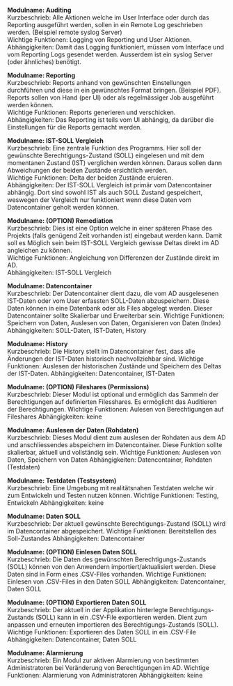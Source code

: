 **Modulname: Auditing**<br>
Kurzbeschrieb: Alle Aktionen welche im User Interface oder durch das Reporting ausgeführt werden, sollen in ein Remote Log geschrieben werden. (Beispiel remote syslog Server)  
Wichtige Funktionen: Logging von Reporting und User Aktionen.  
Abhängigkeiten: Damit das Logging funktioniert, müssen vom Interface und vom Reporting Logs gesendet werden. Ausserdem ist ein syslog Server (oder ähnliches) benötigt.  

**Modulname: Reporting** <br>
Kurzbeschrieb: Reports anhand von gewünschten Einstellungen durchführen und diese in ein gewünschtes Format bringen. (Beispiel PDF). Reports sollen von Hand (per UI) oder als regelmässiger Job ausgeführt werden können.  
Wichtige Funktionen: Reports generieren und verschicken.  
Abhängigkeiten: Das Reporting ist teils vom UI abhängig, da darüber die Einstellungen für die Reports gemacht werden.  

**Modulname: IST-SOLL Vergleich** <br>
Kurzbeschrieb: Eine zentrale Funktion des Programms. Hier soll der gewünschte Berechtigungs-Zustand (SOLL) eingelesen und mit dem momentanen Zustand (IST) verglichen werden können. Daraus sollen dann Abweichungen der beiden Zustände ersichtlich werden.  
Wichtige Funktionen: Delta der beiden Zustände eruieren.  
Abhängigkeiten: Der IST-SOLL Vergleich ist primär vom Datencontainer abhängig. Dort sind sowohl IST als auch SOLL Zustand gespeichert, weswegen der Vergleich nur funktioniert wenn diese Daten vom Datencontainer geholt werden können.  

**Modulname: (OPTION) Remediation** <br>
Kurzbeschrieb: Dies ist eine Option welche in einer späteren Phase des Projekts (falls genügend Zeit vorhanden ist) eingebaut werden kann. Damit soll es Möglich sein beim IST-SOLL Vergleich gewisse Deltas direkt im AD angleichen zu können.  
Wichtige Funktionen:  Angleichung von Differenzen der Zustände direkt im AD.  
Abhängigkeiten:  IST-SOLL Vergleich  

**Modulname: Datencontainer**<br>
Kurzbeschrieb: Der Datencontainer dient dazu, die vom AD ausgelesenen IST-Daten oder vom User erfassten SOLL-Daten abzuspeichern. Diese Daten können in eine Datenbank oder als Files abgelegt werden. Dieser Datencontainer sollte Skalierbar und Erweiterbar sein.
Wichtige Funktionen: Speichern von Daten, Auslesen von Daten, Organisieren von Daten (Index)
Abhängigkeiten:  SOLL-Daten, IST-Daten, History

**Modulname: History**<br>
Kurzbeschrieb: Die History stellt im Datencontainer fest, dass alle Änderungen der IST-Daten historisch nachvollziehbar sind.
Wichtige Funktionen: Auslesen der historischen Zustände und Speichern des Deltas der IST-Daten.
Abhängigkeiten: Datencontainer, IST-Daten

**Modulname: (OPTION) Fileshares (Permissions)**<br>
Kurzbeschrieb: Dieser Modul ist optional und ermöglich das Sammeln der Berechtigungen auf definierten Filesshares. Es ermöglicht das Auditieren der Berechtigungen.
Wichtige Funktionen: Aulesen von Berechtigungen auf Fileshares
Abhängigkeiten: keine

**Modulname: Auslesen der Daten (Rohdaten)**<br>
Kurzbeschrieb: Dieses Modul dient zum auslesen der Rohdaten aus dem AD und anschliessendes abspeichern im Datencontainer. Diese Funktion sollte skalierbar, aktuell und vollständig sein.
Wichtige Funktionen: Auslesen von Daten, Speichern von Daten
Abhängigkeiten: Datencontainer, Rohdaten (Testdaten)

**Modulname: Testdaten (Testsystem)**<br>
Kurzbeschrieb: Eine Umgebung mit realitätsnahen Testdaten welche wir zum Entwickeln und Testen nutzen können. 
Wichtige Funktionen: Testing, Entwickeln
Abhängigkeiten: keine

**Modulname: Daten SOLL**<br>
Kurzbeschrieb: Der aktuell gewünschte Berechtigungs-Zustand (SOLL) wird im Datencontainer abgespeichert.
Wichtige Funktionen: Bereitstellen des Soll-Zustandes
Abhängigkeiten: Datencontainer

**Modulname: (OPTION) Einlesen Daten SOLL**<br>
Kurzbeschrieb: Die Daten des gewünschten Berechtigungs-Zustands (SOLL) können von den Anwendern importiert/aktualisiert werden. Diese Daten sind in Form eines .CSV-Files vorhanden.
Wichtige Funktionen: Einlesen von .CSV-Files in den Daten SOLL
Abhängigkeiten: Datencontainer, Daten SOLL

**Modulname: (OPTION) Exportieren Daten SOLL**<br>
Kurzbeschrieb: Der aktuell in der Applikation hinterlegte Berechtigungs-Zustands (SOLL) kann in ein .CSV-File exportieren werden. Dient zum anpassen und erneuten importieren des Berechtigungs-Zustands (SOLL).
Wichtige Funktionen: Exportieren des Daten SOLL in ein .CSV-File
Abhängigkeiten: Datencontainer, Daten SOLL

**Modulname: Alarmierung**<br>
Kurzbeschrieb: Ein Modul zur aktiven Alarmierung von bestimmten Administratoren bei Veränderung von Berechtigungen im AD.
Wichtige Funktionen: Alarmierung von Administratoren
Abhängigkeiten: keine
